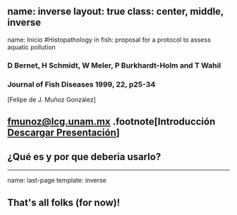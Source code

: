 name: inverse
layout: true
class: center, middle, inverse
---
name: Inicio
#Histopathology in fish: proposal for a protocol to assess aquatic pollution
### D Bernet, H Schmidt, W Meler, P Burkhardt-Holm and T Wahil
### Journal of Fish Diseases 1999, 22, p25-34
[Felipe de J. Muñoz González]

[fmunoz@lcg.unam.mx](mailto:fmunoz@lcg.unam.mx)
.footnote[Introducción<br>[Descargar Presentación](https://github.com/gnab/remark)]
---
## ¿Qué es y por que deberia usarlo?
---
name: last-page
template: inverse

## That's all folks (for now)!

